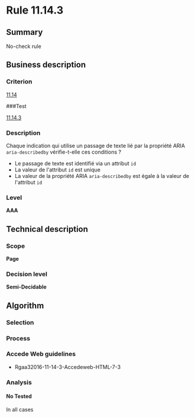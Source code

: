 # Rule 11.14.3

## Summary

No-check rule

## Business description

### Criterion

[11.14](http://references.modernisation.gouv.fr/rgaa/criteres.html#crit-11-14)

###Test

[11.14.3](http://references.modernisation.gouv.fr/rgaa/criteres.html#test-11.14.3)

### Description

Chaque indication qui utilise un passage de texte li&eacute; par la propri&eacute;t&eacute; ARIA `aria-describedby` v&eacute;rifie-t-elle ces conditions ? 
 
 * Le passage de texte est identifi&eacute; via un attribut `id` 
 * La valeur de l'attribut `id` est unique 
 * La valeur de la propri&eacute;t&eacute; ARIA `aria-describedby` est &eacute;gale &agrave; la valeur de l'attribut `id` 


### Level

**AAA**

## Technical description

### Scope

**Page**

### Decision level

**Semi-Decidable**

## Algorithm

### Selection

### Process

### Accede Web guidelines

 * Rgaa32016-11-14-3-Accedeweb-HTML-7-3

### Analysis

#### No Tested 

In all cases
